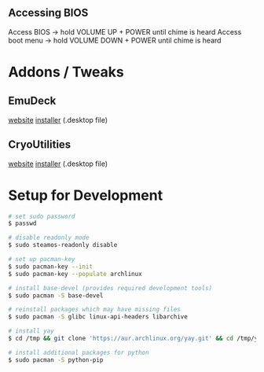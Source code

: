## Accessing BIOS
Access BIOS -> hold VOLUME UP + POWER until chime is heard
Access boot menu -> hold VOLUME DOWN + POWER until chime is heard

# Addons / Tweaks
## EmuDeck
[website](https://www.emudeck.com/) [installer](https://www.emudeck.com/EmuDeck.desktop) (.desktop file)
## CryoUtilities
[website](https://github.com/CryoByte33/steam-deck-utilities) [installer](https://raw.githubusercontent.com/CryoByte33/steam-deck-utilities/main/InstallCryoUtilities.desktop) (.desktop file)
# Setup for Development
```bash
# set sudo password
$ passwd

# disable readonly mode
$ sudo steamos-readonly disable

# set up pacman-key
$ sudo pacman-key --init
$ sudo pacman-key --populate archlinux

# install base-devel (provides required development tools)
$ sudo pacman -S base-devel

# reinstall packages which may have missing files
$ sudo pacman -S glibc linux-api-headers libarchive

# install yay
$ cd /tmp && git clone 'https://aur.archlinux.org/yay.git' && cd /tmp/yay && makepkg -si && cd ~ && rm -rf /tmp/yay/

# install additional packages for python
$ sudo pacman -S python-pip
```